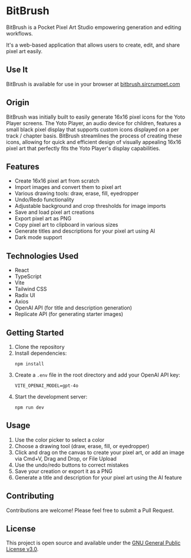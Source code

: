 # BitBrush

BitBrush is a Pocket Pixel Art Studio empowering generation and editing workflows.

It's a web-based application that allows users to create, edit, and share pixel art easily.

## Use It

BitBrush is available for use in your browser at [bitbrush.sircrumpet.com](https://bitbrush.sircrumpet.com)

## Origin

BitBrush was initially built to easily generate 16x16 pixel icons for the Yoto Player screens. The Yoto Player, an audio device for children, features a small black pixel display that supports custom icons displayed on a per track / chapter basis. BitBrush streamlines the process of creating these icons, allowing for quick and efficient design of visually appealing 16x16 pixel art that perfectly fits the Yoto Player's display capabilities.

## Features

- Create 16x16 pixel art from scratch
- Import images and convert them to pixel art
- Various drawing tools: draw, erase, fill, eyedropper
- Undo/Redo functionality
- Adjustable background and crop thresholds for image imports
- Save and load pixel art creations
- Export pixel art as PNG
- Copy pixel art to clipboard in various sizes
- Generate titles and descriptions for your pixel art using AI
- Dark mode support

## Technologies Used

- React
- TypeScript
- Vite
- Tailwind CSS
- Radix UI
- Axios
- OpenAI API (for title and description generation)
- Replicate API (for generating starter images)

## Getting Started

1. Clone the repository
2. Install dependencies:
   ```
   npm install
   ```
3. Create a `.env` file in the root directory and add your OpenAI API key:
   ```
   VITE_OPENAI_MODEL=gpt-4o
   ```
4. Start the development server:
   ```
   npm run dev
   ```

## Usage

1. Use the color picker to select a color
2. Choose a drawing tool (draw, erase, fill, or eyedropper)
3. Click and drag on the canvas to create your pixel art, or add an image via Cmd+V, Drag and Drop, or File Upload
4. Use the undo/redo buttons to correct mistakes
5. Save your creation or export it as a PNG
6. Generate a title and description for your pixel art using the AI feature

## Contributing

Contributions are welcome! Please feel free to submit a Pull Request.

## License

This project is open source and available under the [GNU General Public License v3.0](LICENSE).
